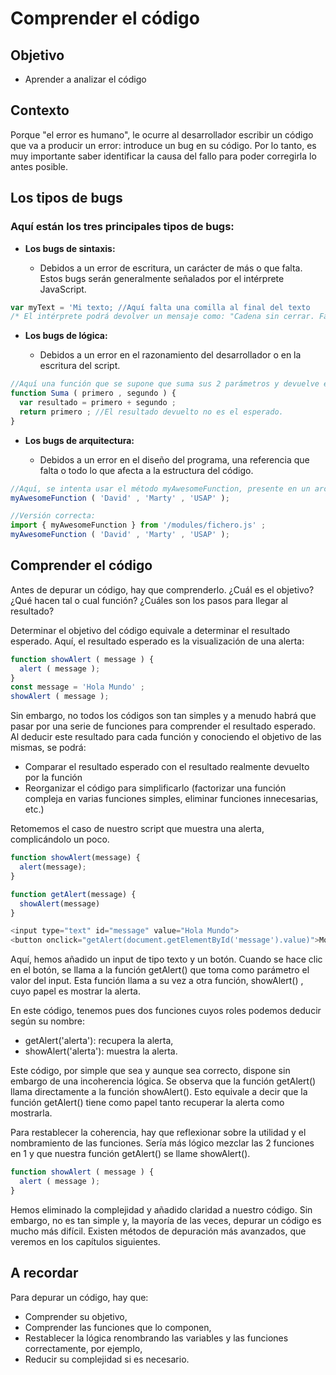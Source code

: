 # Comprender el código

## Objetivo

- Aprender a analizar el código

## Contexto

Porque "el error es humano", le ocurre al desarrollador escribir un código que va a producir un error: introduce un bug en su código. Por lo tanto, es muy importante saber identificar la causa del fallo para poder corregirla lo antes posible.

## Los tipos de bugs

### Aquí están los tres principales tipos de bugs:

- **Los bugs de sintaxis:**

    - Debidos a un error de escritura, un carácter de más o que falta. Estos bugs serán generalmente señalados por el intérprete JavaScript.

```javascript
var myText = 'Mi texto; //Aquí falta una comilla al final del texto
/* El intérprete podrá devolver un mensaje como: "Cadena sin cerrar. Falta punto y coma. Línea 1." o simplemente "SyntaxError" */
```

- **Los bugs de lógica:**

    - Debidos a un error en el razonamiento del desarrollador o en la escritura del script.

```javascript
//Aquí una función que se supone que suma sus 2 parámetros y devuelve el valor de la suma
function Suma ( primero , segundo ) {
  var resultado = primero + segundo ;
  return primero ; //El resultado devuelto no es el esperado.
}
```

- **Los bugs de arquitectura:**

    - Debidos a un error en el diseño del programa, una referencia que falta o todo lo que afecta a la estructura del código.

```javascript
//Aquí, se intenta usar el método myAwesomeFunction, presente en un archivo remoto, sin importar el módulo.
myAwesomeFunction ( 'David' , 'Marty' , 'USAP' );
```

```javascript
//Versión correcta:
import { myAwesomeFunction } from '/modules/fichero.js' ;
myAwesomeFunction ( 'David' , 'Marty' , 'USAP' );
```

## Comprender el código

Antes de depurar un código, hay que comprenderlo. ¿Cuál es el objetivo? ¿Qué hacen tal o cual función? ¿Cuáles son los pasos para llegar al resultado?

Determinar el objetivo del código equivale a determinar el resultado esperado. Aquí, el resultado esperado es la visualización de una alerta:

```javascript
function showAlert ( message ) {
  alert ( message );
}
const message = 'Hola Mundo' ;
showAlert ( message );
```

Sin embargo, no todos los códigos son tan simples y a menudo habrá que pasar por una serie de funciones para comprender el resultado esperado. Al deducir este resultado para cada función y conociendo el objetivo de las mismas, se podrá:

- Comparar el resultado esperado con el resultado realmente devuelto por la función
- Reorganizar el código para simplificarlo (factorizar una función compleja en varias funciones simples, eliminar funciones innecesarias, etc.)

Retomemos el caso de nuestro script que muestra una alerta, complicándolo un poco.

```javascript
function showAlert(message) {
  alert(message);
}

function getAlert(message) {
  showAlert(message)
}

<input type="text" id="message" value="Hola Mundo">
<button onclick="getAlert(document.getElementById('message').value)">Mostrar alerta</button>
```

Aquí, hemos añadido un input de tipo texto y un botón. Cuando se hace clic en el botón, se llama a la función getAlert() que toma como parámetro el valor del input. Esta función llama a su vez a otra función, showAlert() , cuyo papel es mostrar la alerta.

En este código, tenemos pues dos funciones cuyos roles podemos deducir según su nombre:

- getAlert('alerta'): recupera la alerta,
- showAlert('alerta'): muestra la alerta.

Este código, por simple que sea y aunque sea correcto, dispone sin embargo de una incoherencia lógica. Se observa que la función getAlert() llama directamente a la función showAlert(). Esto equivale a decir que la función getAlert() tiene como papel tanto recuperar la alerta como mostrarla.

Para restablecer la coherencia, hay que reflexionar sobre la utilidad y el nombramiento de las funciones. Sería más lógico mezclar las 2 funciones en 1 y que nuestra función getAlert() se llame showAlert().

```javascript
function showAlert ( message ) {
  alert ( message );
}
```

Hemos eliminado la complejidad y añadido claridad a nuestro código. Sin embargo, no es tan simple y, la mayoría de las veces, depurar un código es mucho más difícil. Existen métodos de depuración más avanzados, que veremos en los capítulos siguientes.

## A recordar

Para depurar un código, hay que:

- Comprender su objetivo,
- Comprender las funciones que lo componen,
- Restablecer la lógica renombrando las variables y las funciones correctamente, por ejemplo,
- Reducir su complejidad si es necesario.